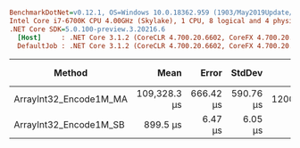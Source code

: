 ``` ini

BenchmarkDotNet=v0.12.1, OS=Windows 10.0.18362.959 (1903/May2019Update/19H1)
Intel Core i7-6700K CPU 4.00GHz (Skylake), 1 CPU, 8 logical and 4 physical cores
.NET Core SDK=5.0.100-preview.3.20216.6
  [Host]     : .NET Core 3.1.2 (CoreCLR 4.700.20.6602, CoreFX 4.700.20.6702), X64 RyuJIT
  DefaultJob : .NET Core 3.1.2 (CoreCLR 4.700.20.6602, CoreFX 4.700.20.6702), X64 RyuJIT


```
|                 Method |         Mean |     Error |    StdDev |      Gen 0 | Gen 1 | Gen 2 |  Allocated |
|----------------------- |-------------:|----------:|----------:|-----------:|------:|------:|-----------:|
| ArrayInt32_Encode1M_MA | 109,328.3 μs | 666.42 μs | 590.76 μs | 12000.0000 |     - |     - | 50332122 B |
| ArrayInt32_Encode1M_SB |     899.5 μs |   6.47 μs |   6.05 μs |          - |     - |     - |        1 B |
